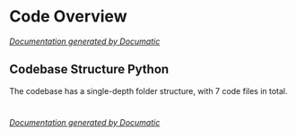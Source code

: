 # Code Overview

[_Documentation generated by Documatic_](https://www.documatic.com)

<!---Documatic-section-Codebase Structure Python-start--->
## Codebase Structure Python

The codebase has a single-depth folder structure,
                with 7 code files in total.

# #
<!---Documatic-section-Codebase Structure Python-end--->

[_Documentation generated by Documatic_](https://www.documatic.com)